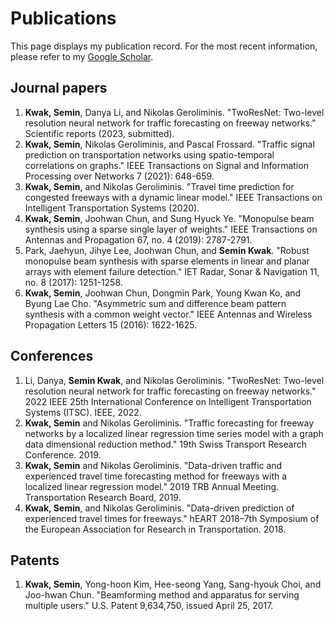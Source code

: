 # Publications

This page displays my publication record. For the most recent information, please refer to my [Google Scholar](https://scholar.google.com/citations?user=i6k3J_wAAAAJ&hl=en).

## Journal papers

1. **Kwak, Semin**, Danya Li, and Nikolas Geroliminis. "TwoResNet: Two-level resolution neural network for traffic forecasting on freeway networks." Scientific reports (2023, submitted).
2. **Kwak, Semin**, Nikolas Geroliminis, and Pascal Frossard. "Traffic signal prediction on transportation networks using spatio-temporal correlations on graphs." IEEE Transactions on Signal and Information Processing over Networks 7 (2021): 648-659.
3. **Kwak, Semin**, and Nikolas Geroliminis. "Travel time prediction for congested freeways with a dynamic linear model." IEEE Transactions on Intelligent Transportation Systems (2020).
4. **Kwak, Semin**, Joohwan Chun, and Sung Hyuck Ye. "Monopulse beam synthesis using a sparse single layer of weights." IEEE Transactions on Antennas and Propagation 67, no. 4 (2019): 2787-2791.
5. Park, Jaehyun, Jihye Lee, Joohwan Chun, and **Semin Kwak**. "Robust monopulse beam synthesis with sparse elements in linear and planar arrays with element failure detection." IET Radar, Sonar & Navigation 11, no. 8 (2017): 1251-1258.
6. **Kwak, Semin**, Joohwan Chun, Dongmin Park, Young Kwan Ko, and Byung Lae Cho. "Asymmetric sum and difference beam pattern synthesis with a common weight vector." IEEE Antennas and Wireless Propagation Letters 15 (2016): 1622-1625.

## Conferences

1. Li, Danya, **Semin Kwak**, and Nikolas Geroliminis. "TwoResNet: Two-level resolution neural network for traffic forecasting on freeway networks." 2022 IEEE 25th International Conference on Intelligent Transportation Systems (ITSC). IEEE, 2022.
2. **Kwak, Semin** and Nikolas Geroliminis. "Traffic forecasting for freeway networks by a localized linear regression time series model with a graph data dimensional reduction method." 19th Swiss Transport Research Conference. 2019.
3. **Kwak, Semin** and Nikolas Geroliminis. "Data-driven traffic and experienced travel time forecasting method for freeways with a localized linear regression model." 2019 TRB Annual Meeting. Transportation Research Board, 2019.
4. **Kwak, Semin**, and Nikolas Geroliminis. "Data-driven prediction of experienced travel times for freeways." hEART 2018–7th Symposium of the European Association for Research in Transportation. 2018.

## Patents

1. **Kwak, Semin**, Yong-hoon Kim, Hee-seong Yang, Sang-hyouk Choi, and Joo-hwan Chun. "Beamforming method and apparatus for serving multiple users." U.S. Patent 9,634,750, issued April 25, 2017.
